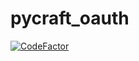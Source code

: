 # pycraft_oauth
[![CodeFactor](https://www.codefactor.io/repository/github/aniketrathore/pycraft_oauth/badge)](https://www.codefactor.io/repository/github/aniketrathore/pycraft_oauth)
